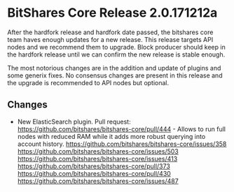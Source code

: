 # BitShares Core Release 2.0.171212a

After the hardfork release and hardfork date passed, the bitshares core team haves enough updates for a new release. This release targets API nodes and we recommend them to upgrade. Block producer should keep in the hardfork release until we can confirm the new release is stable enough.

The most notorious changes are in the addition and update of plugins and some generix fixes. No consensus changes are present in this release and the upgrade is recommended to API nodes but optional.

## Changes

* New ElasticSearch plugin. Pull request: https://github.com/bitshares/bitshares-core/pull/444 - Allows to run full nodes with reduced RAM while it adds more robust querying into account history. https://github.com/bitshares/bitshares-core/issues/358 https://github.com/bitshares/bitshares-core/issues/503 https://github.com/bitshares/bitshares-core/issues/413 https://github.com/bitshares/bitshares-core/pull/373 https://github.com/bitshares/bitshares-core/pull/430 https://github.com/bitshares/bitshares-core/issues/487
